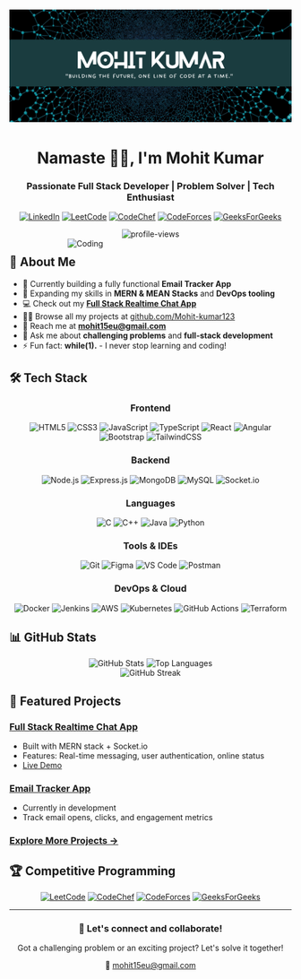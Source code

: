 # <div align="center">![Mohit Kumar](https://github.com/Mohit-kumar123/Mohit-kumar123/blob/main/IMG.png)</div>

<div align="center">
  <h1>Namaste 🙏🏽, I'm Mohit Kumar</h1>
  <h3>Passionate Full Stack Developer | Problem Solver | Tech Enthusiast</h3>
  
  [![LinkedIn](https://img.shields.io/badge/LinkedIn-0077B5?style=for-the-badge&logo=linkedin&logoColor=white)](https://www.linkedin.com/in/mohit-kumar12/)
  [![LeetCode](https://img.shields.io/badge/LeetCode-FFA116?style=for-the-badge&logo=leetcode&logoColor=white)](https://leetcode.com/Mohit-kumar123/)
  [![CodeChef](https://img.shields.io/badge/CodeChef-5B4638?style=for-the-badge&logo=codechef&logoColor=white)](https://www.codechef.com/users/mohit_8800)
  [![CodeForces](https://img.shields.io/badge/Codeforces-445f9d?style=for-the-badge&logo=codeforces&logoColor=white)](https://codeforces.com/profile/mk0733922)
  [![GeeksForGeeks](https://img.shields.io/badge/GeeksforGeeks-298D46?style=for-the-badge&logo=geeksforgeeks&logoColor=white)](https://www.geeksforgeeks.org/user/mohitkumar9989/)
  
  <img src="https://komarev.com/ghpvc/?username=Mohit-kumar123&label=Profile%20views&color=0e75b6&style=flat" alt="profile-views" />
</div>

<img align="right" alt="Coding" width="400" src="https://camo.githubusercontent.com/19db51af5f90f1b152bc0b9078f5fe97053955be5074f03f17019c70345bdcdb/68747470733a2f2f6d69726f2e6d656469756d2e636f6d2f6d61782f313336302f302a37513379765349765f7430696f4a2d5a2e676966">

## 💫 About Me

- 🔭 Currently building a fully functional **Email Tracker App**
- 🌱 Expanding my skills in **MERN & MEAN Stacks** and **DevOps tooling**
- 💻 Check out my [**Full Stack Realtime Chat App**](https://mern-hack-chat.onrender.com)
- 👨‍💻 Browse all my projects at [github.com/Mohit-kumar123](https://github.com/Mohit-kumar123)
- 📧 Reach me at **mohit15eu@gmail.com**
- 💬 Ask me about **challenging problems** and **full-stack development**
- ⚡ Fun fact: **while(1).** - I never stop learning and coding!

## 🛠️ Tech Stack

<div align="center">
  
### Frontend
![HTML5](https://img.shields.io/badge/HTML5-E34F26?style=for-the-badge&logo=html5&logoColor=white)
![CSS3](https://img.shields.io/badge/CSS3-1572B6?style=for-the-badge&logo=css3&logoColor=white)
![JavaScript](https://img.shields.io/badge/JavaScript-F7DF1E?style=for-the-badge&logo=javascript&logoColor=black)
![TypeScript](https://img.shields.io/badge/TypeScript-007ACC?style=for-the-badge&logo=typescript&logoColor=white)
![React](https://img.shields.io/badge/React-20232A?style=for-the-badge&logo=react&logoColor=61DAFB)
![Angular](https://img.shields.io/badge/Angular-DD0031?style=for-the-badge&logo=angular&logoColor=white)
![Bootstrap](https://img.shields.io/badge/Bootstrap-563D7C?style=for-the-badge&logo=bootstrap&logoColor=white)
![TailwindCSS](https://img.shields.io/badge/Tailwind_CSS-38B2AC?style=for-the-badge&logo=tailwind-css&logoColor=white)

### Backend
![Node.js](https://img.shields.io/badge/Node.js-43853D?style=for-the-badge&logo=node.js&logoColor=white)
![Express.js](https://img.shields.io/badge/Express.js-404D59?style=for-the-badge&logo=express&logoColor=white)
![MongoDB](https://img.shields.io/badge/MongoDB-4EA94B?style=for-the-badge&logo=mongodb&logoColor=white)
![MySQL](https://img.shields.io/badge/MySQL-00000F?style=for-the-badge&logo=mysql&logoColor=white)
![Socket.io](https://img.shields.io/badge/Socket.io-010101?style=for-the-badge&logo=socket.io&logoColor=white)

### Languages
![C](https://img.shields.io/badge/C-00599C?style=for-the-badge&logo=c&logoColor=white)
![C++](https://img.shields.io/badge/C%2B%2B-00599C?style=for-the-badge&logo=c%2B%2B&logoColor=white)
![Java](https://img.shields.io/badge/Java-ED8B00?style=for-the-badge&logo=openjdk&logoColor=white)
![Python](https://img.shields.io/badge/Python-3776AB?style=for-the-badge&logo=python&logoColor=white)

### Tools & IDEs
![Git](https://img.shields.io/badge/Git-F05032?style=for-the-badge&logo=git&logoColor=white)
![Figma](https://img.shields.io/badge/Figma-F24E1E?style=for-the-badge&logo=figma&logoColor=white)
![VS Code](https://img.shields.io/badge/VSCode-007ACC?style=for-the-badge&logo=visual-studio-code&logoColor=white)
![Postman](https://img.shields.io/badge/Postman-FF6C37?style=for-the-badge&logo=postman&logoColor=white)

### DevOps & Cloud
![Docker](https://img.shields.io/badge/Docker-2496ED?style=for-the-badge&logo=docker&logoColor=white)
![Jenkins](https://img.shields.io/badge/Jenkins-D24939?style=for-the-badge&logo=jenkins&logoColor=white)
![AWS](https://img.shields.io/badge/AWS-232F3E?style=for-the-badge&logo=amazon-aws&logoColor=white)
![Kubernetes](https://img.shields.io/badge/Kubernetes-326CE5?style=for-the-badge&logo=kubernetes&logoColor=white)
![GitHub Actions](https://img.shields.io/badge/GitHub_Actions-2088FF?style=for-the-badge&logo=github-actions&logoColor=white)
![Terraform](https://img.shields.io/badge/Terraform-7B42BC?style=for-the-badge&logo=terraform&logoColor=white)

</div>

## 📊 GitHub Stats

<div align="center">
  <img src="https://github-readme-stats.vercel.app/api?username=Mohit-kumar123&show_icons=true&theme=tokyonight" alt="GitHub Stats" height="180" />
  <img src="https://github-readme-stats.vercel.app/api/top-langs/?username=Mohit-kumar123&layout=compact&theme=tokyonight" alt="Top Languages" height="180" />
</div>

<div align="center">
  <img src="https://github-readme-streak-stats.herokuapp.com/?user=Mohit-kumar123&theme=tokyonight" alt="GitHub Streak" />
</div>

## 🌟 Featured Projects

### [Full Stack Realtime Chat App](https://github.com/Mohit-kumar123/mern-real-time-chat-app)
- Built with MERN stack + Socket.io
- Features: Real-time messaging, user authentication, online status
- [Live Demo](https://mern-hack-chat.onrender.com)

### [Email Tracker App](https://github.com/Mohit-kumar123/email-tracker) 
- Currently in development
- Track email opens, clicks, and engagement metrics

### [Explore More Projects →](https://github.com/Mohit-kumar123?tab=repositories)

## 🏆 Competitive Programming

<div align="center">
  
[![LeetCode](https://img.shields.io/badge/LeetCode-Mohit--kumar123-FFA116?style=for-the-badge&logo=leetcode&logoColor=white)](https://leetcode.com/Mohit-kumar123/)
[![CodeChef](https://img.shields.io/badge/CodeChef-mohit__8800-5B4638?style=for-the-badge&logo=codechef&logoColor=white)](https://www.codechef.com/users/mohit_8800)
[![CodeForces](https://img.shields.io/badge/Codeforces-mk0733922-445f9d?style=for-the-badge&logo=codeforces&logoColor=white)](https://codeforces.com/profile/mk0733922)
[![GeeksForGeeks](https://img.shields.io/badge/GFG-mohitkumar9989-298D46?style=for-the-badge&logo=geeksforgeeks&logoColor=white)](https://www.geeksforgeeks.org/user/mohitkumar9989/)
  
</div>

---

<div align="center">
  <h3>💬 Let's connect and collaborate!</h3>
  <p>Got a challenging problem or an exciting project? Let's solve it together!</p>
  <p>📧 <a href="mailto:mohit15eu@gmail.com">mohit15eu@gmail.com</a></p>
</div>

